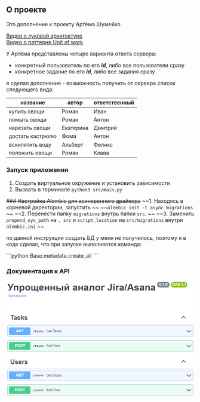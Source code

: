 ## О проекте
Это дополнение к проекту Артёма Шумейко

[Видео о луковой архитектуре](https://www.youtube.com/watch?v=8Im74b55vFc)  
[Видео о паттерне Unit of work](https://www.youtube.com/watch?v=TaYg23VkCRI)

У Артёма представлены четыре варианта ответа сервера: 
- конкретный пользователь по его ***id***, либо все пользователи сразу
- конкретное задание по его ***id***, либо все задания сразу

я сделал дополнение -  возможность получить от сервера список следующего вида:

| название        | автор      | ответственный  |
| -----------     | ---------- | ----------     |
| купить овощи    | Роман      |  Иван          |
| помыть овощи    | Роман      |  Антон         |
| нарезать овощи  | Екатерина  |  Дмитрий       |
| достать кастрюлю| Фома       |  Антон         |
| вскипятить воду | Альберт    |  Феликс        |
| положить овощи  | Роман      |  Клава         |




### Запуск приложения
1. Создать виртуальное окружение и установить зависимости
2. Вызвать в терминале `python3 src/main.py`

~~### Настройка Alembic для асинхронного драйвера~~
~~1. Находясь в корневой директории, запустить  ~~
~~`alembic init -t async migrations` ~~
~~2. Перенести папку `migrations` внутрь папки `src`. ~~
~~3. Заменить `prepend_sys_path` на `. src` и `script_location` на `src/migrations` внутри `alembic.ini` ~~

по данной инструкции создать БД у меня не получилось, поэтому я в коде сделал,
что при запуске выполняется команда:

\```python
Base.metadata.create_all
\```


### Документация к API
![Alt text](docs/github/openapi.png)
